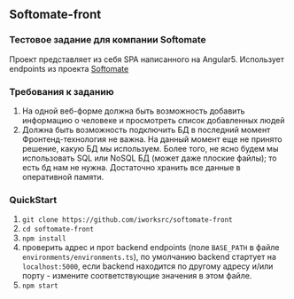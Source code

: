 ## Softomate-front
### Тестовое задание для компании Softomate

Проект представляет из себя SPA написанного на Angular5.
Использует endpoints из проекта 
[Softomate](https://github.com/iworksrc/Softomate)

### Требования к заданию
  1. На одной веб-форме должна быть возможность добавить информацию о человеке и просмотреть список добавленных людей
  2. Должна быть возможность подключить БД в последний момент Фронтенд-технология не важна. На данный момент еще не принято решение, какую БД мы используем. Более того, не ясно будем мы использовать SQL или NoSQL БД (может даже плоские файлы); то есть бд нам не нужна. Достаточно хранить все данные в оперативной памяти.
  
### QuickStart

1. ```git clone https://github.com/iworksrc/softomate-front```
2. ```cd softomate-front```
3. ```npm install```
4. проверить адрес и прот backend endpoints (поле ```BASE_PATH``` в файле ```environments/environments.ts```),
по умолчанию backend стартует на ```localhost:5000```, если backend находится по другому адресу и/или порту - измените соответствующие значения в этом файле.
5. ```npm start```
